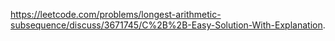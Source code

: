 https://leetcode.com/problems/longest-arithmetic-subsequence/discuss/3671745/C%2B%2B-Easy-Solution-With-Explanation.